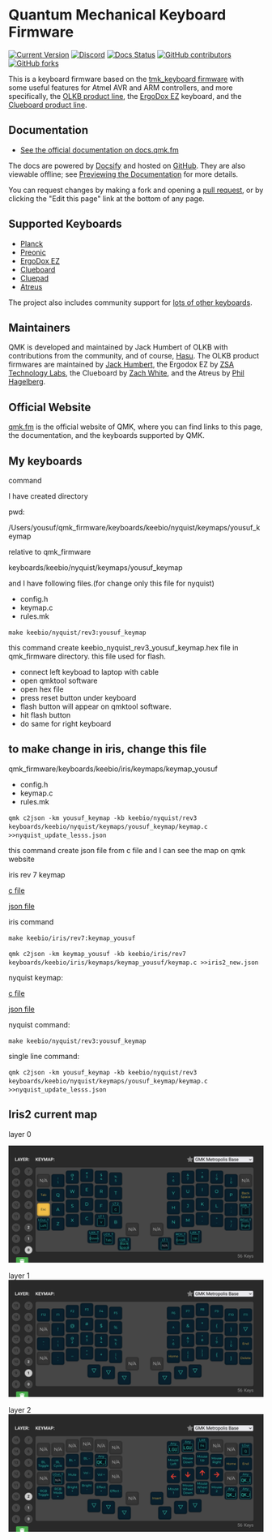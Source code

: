 # Quantum Mechanical Keyboard Firmware

[![Current Version](https://img.shields.io/github/tag/qmk/qmk_firmware.svg)](https://github.com/qmk/qmk_firmware/tags)
[![Discord](https://img.shields.io/discord/440868230475677696.svg)](https://discord.gg/Uq7gcHh)
[![Docs Status](https://img.shields.io/badge/docs-ready-orange.svg)](https://docs.qmk.fm)
[![GitHub contributors](https://img.shields.io/github/contributors/qmk/qmk_firmware.svg)](https://github.com/qmk/qmk_firmware/pulse/monthly)
[![GitHub forks](https://img.shields.io/github/forks/qmk/qmk_firmware.svg?style=social&label=Fork)](https://github.com/qmk/qmk_firmware/)

This is a keyboard firmware based on the [tmk\_keyboard firmware](https://github.com/tmk/tmk_keyboard) with some useful features for Atmel AVR and ARM controllers, and more specifically, the [OLKB product line](https://olkb.com), the [ErgoDox EZ](https://ergodox-ez.com) keyboard, and the [Clueboard product line](https://clueboard.co).

## Documentation

* [See the official documentation on docs.qmk.fm](https://docs.qmk.fm)

The docs are powered by [Docsify](https://docsify.js.org/) and hosted on [GitHub](/docs/). They are also viewable offline; see [Previewing the Documentation](https://docs.qmk.fm/#/contributing?id=previewing-the-documentation) for more details.

You can request changes by making a fork and opening a [pull request](https://github.com/qmk/qmk_firmware/pulls), or by clicking the "Edit this page" link at the bottom of any page.

## Supported Keyboards

* [Planck](/keyboards/planck/)
* [Preonic](/keyboards/preonic/)
* [ErgoDox EZ](/keyboards/ergodox_ez/)
* [Clueboard](/keyboards/clueboard/)
* [Cluepad](/keyboards/clueboard/17/)
* [Atreus](/keyboards/atreus/)

The project also includes community support for [lots of other keyboards](/keyboards/).

## Maintainers

QMK is developed and maintained by Jack Humbert of OLKB with contributions from the community, and of course, [Hasu](https://github.com/tmk). The OLKB product firmwares are maintained by [Jack Humbert](https://github.com/jackhumbert), the Ergodox EZ by [ZSA Technology Labs](https://github.com/zsa), the Clueboard by [Zach White](https://github.com/skullydazed), and the Atreus by [Phil Hagelberg](https://github.com/technomancy).

## Official Website

[qmk.fm](https://qmk.fm) is the official website of QMK, where you can find links to this page, the documentation, and the keyboards supported by QMK.


## My keyboards
 
 command   
 
 I have created directory
 
 pwd:
 
 /Users/yousuf/qmk_firmware/keyboards/keebio/nyquist/keymaps/yousuf_keymap
 
 relative to qmk_firmware
 
 keyboards/keebio/nyquist/keymaps/yousuf_keymap
 
 and I have following files.(for change only this file for nyquist)


- config.h
- keymap.c
- rules.mk



`make keebio/nyquist/rev3:yousuf_keymap`

this command create keebio_nyquist_rev3_yousuf_keymap.hex file in qmk_firmware directory.
this file used for flash.
- connect left keyboad to laptop with cable
- open qmktool software
- open hex file
- press reset button under keyboard
- flash button will appear on qmktool software.
- hit flash button
- do same for right keyboard

## to make change in iris, change this file
qmk_firmware/keyboards/keebio/iris/keymaps/keymap_yousuf

- config.h
- keymap.c
- rules.mk


`qmk c2json -km yousuf_keymap -kb keebio/nyquist/rev3 keyboards/keebio/nyquist/keymaps/yousuf_keymap/keymap.c >>nyquist_update_lesss.json`

this command create json file from c file and I can see the map on qmk website


iris rev 7 keymap

[c file](https://github.com/Yousuf28/qmk_firmware/blob/iris2/keyboards/keebio/iris/keymaps/keymap_yousuf/keymap.c)

[json file](https://raw.githubusercontent.com/Yousuf28/qmk_firmware/iris2/iris2_ne1w.json)

iris command

`make keebio/iris/rev7:keymap_yousuf`

`qmk c2json -km keymap_yousuf -kb keebio/iris/rev7 keyboards/keebio/iris/keymaps/keymap_yousuf/keymap.c >>iris2_new.json`

nyquist keymap:

[c file](https://github.com/Yousuf28/qmk_firmware/blob/nyq2/keyboards/keebio/nyquist/keymaps/yousuf_keymap/keymap.c)

[json file](https://raw.githubusercontent.com/Yousuf28/qmk_firmware/nyq2/nyquist_update_lesss.json)

nyquist command:

`make keebio/nyquist/rev3:yousuf_keymap`


single line command:

`qmk c2json -km yousuf_keymap -kb keebio/nyquist/rev3 keyboards/keebio/nyquist/keymaps/yousuf_keymap/keymap.c >>nyquist_update_lesss.json`

## Iris2 current map  
layer 0  

![layer 0](iris2_screenshot/layer0.png)  

layer 1  
![layer 1](iris2_screenshot/layer1.png)  

layer 2  
![layer 2](iris2_screenshot/layer2.png)  
